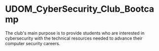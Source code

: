 # UDOM_CyberSecurity_Club_Bootcamp
The club's main purpose is to provide students who are interested in cybersecurity with the technical resources needed to advance their computer security careers. 
